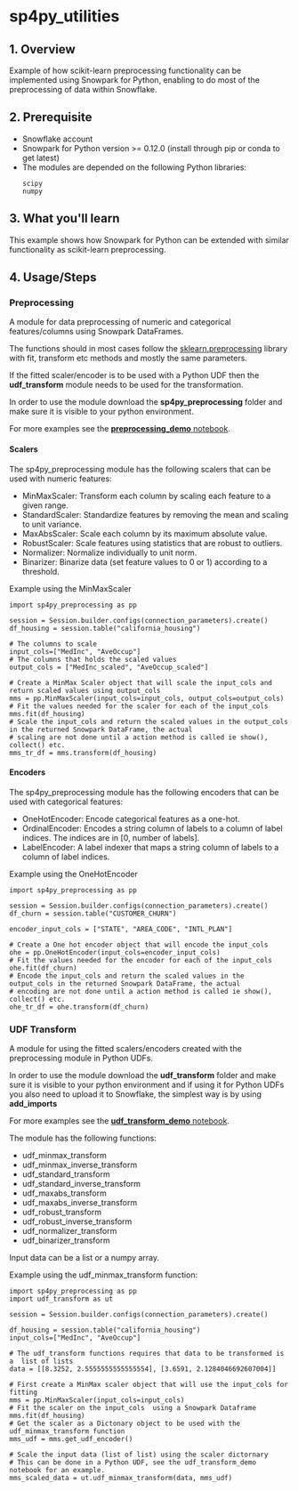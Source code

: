 # sp4py_utilities

## 1. Overview 
Example of how scikit-learn preprocessing functionality can be implemented using Snowpark for Python, enabling to do most of the preprocessing of data within Snowflake.

## 2. Prerequisite
* Snowflake account
* Snowpark for Python version >= 0.12.0 (install through pip or conda to get latest)
* The modules are depended on the following Python libraries:
   ```
   scipy
   numpy
   ```

## 3. What you'll learn
This example shows how Snowpark for Python can be extended with similar functionality as scikit-learn preprocessing. 

## 4. Usage/Steps
### Preprocessing
A module for data preprocessing of numeric and categorical features/columns using Snowpark DataFrames.

The functions should in most cases follow the [sklearn.preprocessing](https://scikit-learn.org/stable/modules/classes.html#module-sklearn.preprocessing) 
library with fit, transform etc methods and mostly the same parameters.

If the fitted scaler/encoder is to be used with a Python UDF then the **udf_transform** module needs to be used for the 
transformation.

In order to use the module download the **sp4py_preprocessing** folder and make sure it is visible to your python environment.

For more examples see the [**preprocessing_demo** notebook](preprocessing_demo.ipynb).

#### Scalers
The sp4py_preprocessing module has the following scalers that can be used with numeric features:
* MinMaxScaler: Transform each column by scaling each feature to a given range.
* StandardScaler: Standardize features by removing the mean and scaling to unit variance.
* MaxAbsScaler: Scale each column by its maximum absolute value.
* RobustScaler: Scale features using statistics that are robust to outliers.
* Normalizer: Normalize individually to unit norm.
* Binarizer: Binarize data (set feature values to 0 or 1) according to a threshold.

Example using the MinMaxScaler
```
import sp4py_preprocessing as pp

session = Session.builder.configs(connection_parameters).create()
df_housing = session.table("california_housing")

# The columns to scale
input_cols=["MedInc", "AveOccup"]
# The columns that holds the scaled values
output_cols = ["MedInc_scaled", "AveOccup_scaled"]

# Create a MinMax Scaler object that will scale the input_cols and return scaled values using output_cols
mms = pp.MinMaxScaler(input_cols=input_cols, output_cols=output_cols)
# Fit the values needed for the scaler for each of the input_cols 
mms.fit(df_housing)
# Scale the input_cols and return the scaled values in the output_cols in the returned Snowpark DataFrame, the actual
# scaling are not done until a action method is called ie show(), collect() etc.
mms_tr_df = mms.transform(df_housing)
```

#### Encoders
The sp4py_preprocessing module has the following encoders that can be used with categorical features:
* OneHotEncoder: Encode categorical features as a one-hot.
* OrdinalEncoder: Encodes a string column of labels to a column of label indices. The indices are in [0, number of labels].
* LabelEncoder: A label indexer that maps a string column of labels to a column of label indices.

Example using the OneHotEncoder
```
import sp4py_preprocessing as pp

session = Session.builder.configs(connection_parameters).create()
df_churn = session.table("CUSTOMER_CHURN")

encoder_input_cols = ["STATE", "AREA_CODE", "INTL_PLAN"]

# Create a One hot encoder object that will encode the input_cols
ohe = pp.OneHotEncoder(input_cols=encoder_input_cols)
# Fit the values needed for the encoder for each of the input_cols
ohe.fit(df_churn)
# Encode the input_cols and return the scaled values in the output_cols in the returned Snowpark DataFrame, the actual
# encoding are not done until a action method is called ie show(), collect() etc.
ohe_tr_df = ohe.transform(df_churn)
```
### UDF Transform
A module for using the fitted scalers/encoders created with the preprocessing module in Python UDFs.

In order to use the module download the **udf_transform** folder and make sure it is visible to your python environment 
and if using it for Python UDFs you also need to upload it to Snowflake, the simplest way is by using **add_imports**

For more examples see the [**udf_transform_demo** notebook](udf_transform_demo.ipynb).

The module has the following functions:
* udf_minmax_transform
* udf_minmax_inverse_transform
* udf_standard_transform
* udf_standard_inverse_transform
* udf_maxabs_transform
* udf_maxabs_inverse_transform
* udf_robust_transform
* udf_robust_inverse_transform
* udf_normalizer_transform
* udf_binarizer_transform

Input data can be a list or a numpy array.

Example using the udf_minmax_transform function:
```
import sp4py_preprocessing as pp
import udf_transform as ut

session = Session.builder.configs(connection_parameters).create()

df_housing = session.table("california_housing")
input_cols=["MedInc", "AveOccup"]

# The udf_transform functions requires that data to be transformed is a  list of lists
data = [[8.3252, 2.5555555555555554], [3.6591, 2.1284046692607004]]

# First create a MinMax scaler object that will use the input_cols for fitting
mms = pp.MinMaxScaler(input_cols=input_cols)
# Fit the scaler on the input_cols  using a Snowpark Dataframe
mms.fit(df_housing)
# Get the scaler as a Dictonary object to be used with the udf_minmax_transform function
mms_udf = mms.get_udf_encoder()

# Scale the input data (list of list) using the scaler dictornary
# This can be done in a Python UDF, see the udf_transform_demo notebook for an example.
mms_scaled_data = ut.udf_minmax_transform(data, mms_udf)
```
